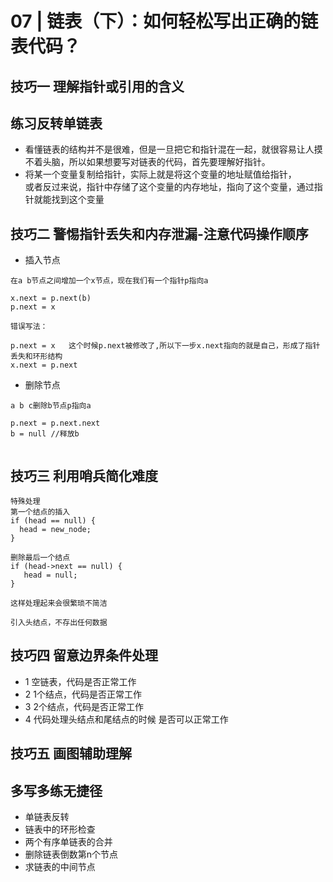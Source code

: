 # 07 | 链表（下）：如何轻松写出正确的链表代码？

## 技巧一 理解指针或引用的含义


## 练习反转单链表
- 看懂链表的结构并不是很难，但是一旦把它和指针混在一起，就很容易让人摸不着头脑，所以如果想要写对链表的代码，首先要理解好指针。
- 将某一个变量复制给指针，实际上就是将这个变量的地址赋值给指针，  
或者反过来说，指针中存储了这个变量的内存地址，指向了这个变量，通过指针就能找到这个变量


## 技巧二 警惕指针丢失和内存泄漏-注意代码操作顺序
- 插入节点 
```
在a b节点之间增加一个x节点，现在我们有一个指针p指向a

x.next = p.next(b)
p.next = x

错误写法：

p.next = x   这个时候p.next被修改了,所以下一步x.next指向的就是自己，形成了指针丢失和环形结构
x.next = p.next

```


- 删除节点

```
a b c删除b节点p指向a

p.next = p.next.next
b = null //释放b


```

## 技巧三 利用哨兵简化难度

```
特殊处理
第一个结点的插入
if (head == null) {
  head = new_node;
}

删除最后一个结点
if (head->next == null) {
   head = null;
}

这样处理起来会很繁琐不简洁

引入头结点，不存出任何数据

```

## 技巧四 留意边界条件处理
- 1 空链表，代码是否正常工作
- 2 1个结点，代码是否正常工作
- 3 2个结点，代码是否正常工作
- 4 代码处理头结点和尾结点的时候 是否可以正常工作

## 技巧五 画图辅助理解

## 多写多练无捷径
- 单链表反转
- 链表中的环形检查
- 两个有序单链表的合并
- 删除链表倒数第n个节点
- 求链表的中间节点

